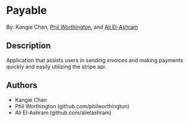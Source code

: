 # Payable
By: Kangie Chan, [Phil Worthington](http://github.com/philworthington), and [Ali El-Ashram](http://aliel.herokuapp.com)

## Description
Application that assists users in sending invoices and making payments quickly and easily utilizing the stripe api.

<!-- ## Information

![Screenshot 1](app/assets/images/)

![Screenshot 2](app/assets/images/) -->

## Authors
* Kangie Chan
* Phil Worthington (github.com/philworthington)
* Ali El-Ashram (github.com/alielashram)


